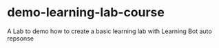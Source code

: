 # demo-learning-lab-course
A Lab to demo how to create a basic learning lab with Learning Bot auto repsonse
